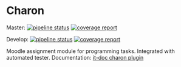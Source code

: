 # Charon

Master:
[![pipeline status](https://gitlab.cs.ttu.ee/ained/charon/badges/master/pipeline.svg)](https://gitlab.cs.ttu.ee/ained/charon/-/commits/master)
[![coverage report](https://gitlab.cs.ttu.ee/ained/charon/badges/master/coverage.svg)](https://gitlab.cs.ttu.ee/ained/charon/-/commits/master)

Develop: 
[![pipeline status](https://gitlab.cs.ttu.ee/ained/charon/badges/develop/pipeline.svg)](https://gitlab.cs.ttu.ee/ained/charon/-/commits/develop)
[![coverage report](https://gitlab.cs.ttu.ee/ained/charon/badges/develop/coverage.svg)](https://gitlab.cs.ttu.ee/ained/charon/-/commits/develop)

Moodle assignment module for programming tasks. Integrated with automated tester. 
Documentation: [it-doc charon plugin](https://ained.pages.taltech.ee/it-doc/moodle/charon/index.html)
